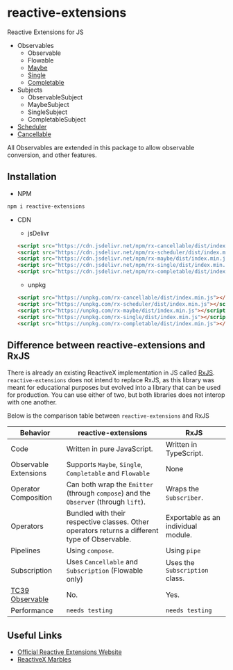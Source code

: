 # reactive-extensions

Reactive Extensions for JS

* Observables
  * Observable
  * Flowable
  * [Maybe](https://github.com/LXSMNSYC/rx-maybe)
  * [Single](https://github.com/LXSMNSYC/rx-single)
  * [Completable](https://github.com/LXSMNSYC/rx-completable)
* Subjects
  * ObservableSubject
  * MaybeSubject
  * SingleSubject
  * CompletableSubject
* [Scheduler](https://github.com/LXSMNSYC/rx-scheduler)
* [Cancellable](https://github.com/LXSMNSYC/rx-cancellable)

All Observables are extended in this package to allow observable conversion, and other features.

## Installation

* NPM

```bash
npm i reactive-extensions
```

* CDN
  * jsDelivr
  
  ```html
  <script src="https://cdn.jsdelivr.net/npm/rx-cancellable/dist/index.min.js"></script>
  <script src="https://cdn.jsdelivr.net/npm/rx-scheduler/dist/index.min.js"></script>
  <script src="https://cdn.jsdelivr.net/npm/rx-maybe/dist/index.min.js"></script>
  <script src="https://cdn.jsdelivr.net/npm/rx-single/dist/index.min.js"></script>
  <script src="https://cdn.jsdelivr.net/npm/rx-completable/dist/index.min.js"></script>
  ```

  * unpkg

  ```html
  <script src="https://unpkg.com/rx-cancellable/dist/index.min.js"></script>
  <script src="https://unpkg.com/rx-scheduler/dist/index.min.js"></script>
  <script src="https://unpkg.com/rx-maybe/dist/index.min.js"></script>
  <script src="https://unpkg.com/rx-single/dist/index.min.js"></script>
  <script src="https://unpkg.com/rx-completable/dist/index.min.js"></script>
  ```

## Difference between reactive-extensions and RxJS

There is already an existing ReactiveX implementation in JS called [RxJS](https://github.com/ReactiveX/rxjs). `reactive-extensions` does not intend to replace RxJS, as this library was meant for educational purposes but evolved into a library that can be used for production. You can use either of two, but both libraries does not interop with one another.

Below is the comparison table between `reactive-extensions` and RxJS

| Behavior | reactive-extensions | RxJS |
| --- | --- | --- |
| Code | Written in pure JavaScript. | Written in TypeScript. |
| Observable Extensions | Supports `Maybe`, `Single`, `Completable` and `Flowable` | None |
| Operator Composition | Can both wrap the `Emitter` (through `compose`) and the `Observer` (through `lift`). | Wraps the `Subscriber`. |
| Operators | Bundled with their respective classes. Other operators returns a different type of Observable. | Exportable as an individual module. |
| Pipelines | Using `compose`. | Using `pipe` |
| Subscription | Uses `Cancellable` and `Subscription` (Flowable only) | Uses the `Subscription` class. |
| [TC39 Observable](https://github.com/tc39/proposal-observable) | No. | Yes. | 
| Performance | `needs testing` | `needs testing` |

## Useful Links

* [Official Reactive Extensions Website](http://reactivex.io/)
* [ReactiveX Marbles](https://rxmarbles.com/)